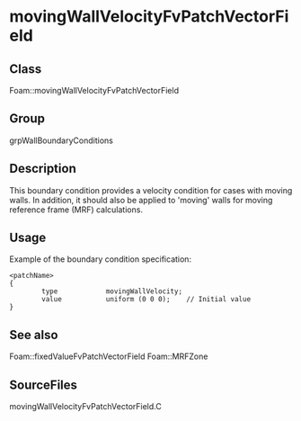 # movingWallVelocityFvPatchVectorField 
## Class
Foam::movingWallVelocityFvPatchVectorField

## Group
grpWallBoundaryConditions

## Description
This boundary condition provides a velocity condition for cases with
moving walls.  In addition, it should also be applied to 'moving' walls
for moving reference frame (MRF) calculations.

## Usage
Example of the boundary condition specification:
```
<patchName>
{
        type            movingWallVelocity;
        value           uniform (0 0 0);    // Initial value
}
```

## See also
Foam::fixedValueFvPatchVectorField
Foam::MRFZone

## SourceFiles
movingWallVelocityFvPatchVectorField.C

